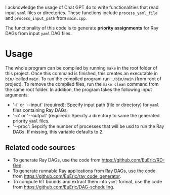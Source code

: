 I acknowledge the usage of Chat GPT 4o to write functionalities that read input `yaml` files or directories. These functions include `process_yaml_file` and `process_input_path` from `main.cpp`.

The functionality of this code is to generate **priority assignments** for Ray DAGs from input `yaml` DAG files.

# Usage

The whole program can be compiled by running `make` in the root folder of this project. Once this command is finished, this creates an executable in `bin/` called `main`. To run the compiled program run `./bin/main` (from root of project). To remove the compiled files, run the `make clean` command from the same root folder. In addition, the program takes the following input arguments:

- '-i' or '--input' (required): Specify input path (file or directory) for `yaml` files containing Ray DAGs.
- '-o' or '--output' (required): Specify a directory to same the generated priority `yaml` files.
- '--proc': Sepcify the number of processes that will be usd to run the Ray DAGs. If missing, this variable defaults to 2.

## Related code sources

- To generate Ray DAGs, use the code from https://github.com/EuEric/RD-Gen.
- To generate runnable Ray applications from Ray DAGs, use the code from https://github.com/EuEric/ray_code_generator.
- To compute RT bounds and extract them into `yaml` format, use the code from https://github.com/EuEric/DAG-scheduling.

